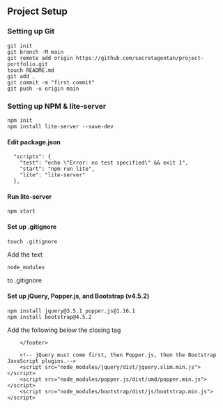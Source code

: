 ## Project Setup 

### Setting up Git
```
git init
git branch -M main
git remote add origin https://github.com/secretagentan/project-portfolio.git
touch README.md
git add .
git commit -m "first commit"
git push -u origin main
```

### Setting up NPM & lite-server
```
npm init
npm install lite-server --save-dev
```

#### Edit package.json
```
  "scripts": {
    "test": "echo \"Error: no test specified\" && exit 1",
    "start": "npm run lite",
    "lite": "lite-server"
  },
```

#### Run lite-server
```
npm start
```

#### Set up .gitignore
```
touch .gitignore
```
Add the text 
```
node_modules
```
to .gitignore


#### Set up jQuery, Popper.js, and Bootstrap (v4.5.2)
```
npm install jquery@3.5.1 popper.js@1.16.1
npm install bootstrap@4.5.2
```
Add the following below the closing </footer> tag
```
    </footer>

    <!-- jQuery must come first, then Popper.js, then the Bootstrap JavaScript plugins.-->
    <script src="node_modules/jquery/dist/jquery.slim.min.js"></script>
    <script src="node_modules/popper.js/dist/umd/popper.min.js"></script>
    <script src="node_modules/bootstrap/dist/js/bootstrap.min.js"></script>
```
